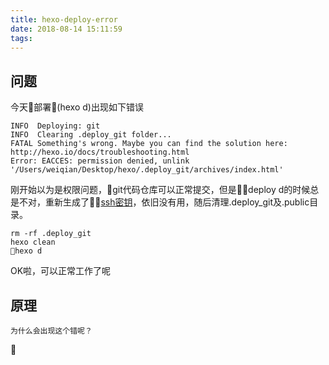 ```yaml
---
title: hexo-deploy-error
date: 2018-08-14 15:11:59
tags:
---
```

## 问题
今天部署(hexo d)出现如下错误
```
INFO  Deploying: git
INFO  Clearing .deploy_git folder...
FATAL Something's wrong. Maybe you can find the solution here: http://hexo.io/docs/troubleshooting.html
Error: EACCES: permission denied, unlink '/Users/weiqian/Desktop/hexo/.deploy_git/archives/index.html'
```
刚开始以为是权限问题，git代码仓库可以正常提交，但是deploy d的时候总是不对，重新生成了[ssh密钥](https://weiqian93.github.io/2018/07/17/Git-ssh-key/)，依旧没有用，随后清理.deploy_git及.public目录。

```
rm -rf .deploy_git 
hexo clean 
hexo d
```
OK啦，可以正常工作了呢

## 原理
```
为什么会出现这个错呢？
```
